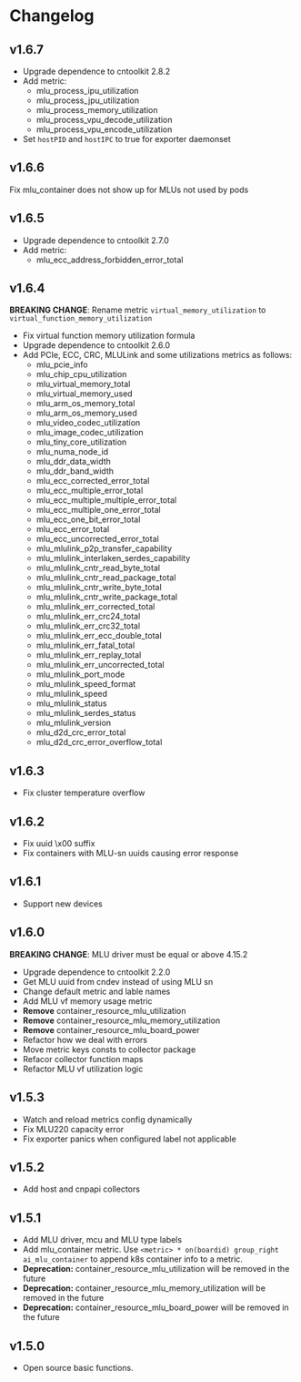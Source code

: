 # Changelog

## v1.6.7

- Upgrade dependence to cntoolkit 2.8.2
- Add metric:
  - mlu_process_ipu_utilization
  - mlu_process_jpu_utilization
  - mlu_process_memory_utilization
  - mlu_process_vpu_decode_utilization
  - mlu_process_vpu_encode_utilization
- Set `hostPID` and `hostIPC` to true for exporter daemonset

## v1.6.6

Fix mlu_container does not show up for MLUs not used by pods

## v1.6.5

- Upgrade dependence to cntoolkit 2.7.0
- Add metric:
  - mlu_ecc_address_forbidden_error_total

## v1.6.4

**BREAKING CHANGE**: Rename metric `virtual_memory_utilization` to `virtual_function_memory_utilization`

- Fix virtual function memory utilization formula
- Upgrade dependence to cntoolkit 2.6.0
- Add PCIe, ECC, CRC, MLULink and some utilizations metrics as follows:
  - mlu_pcie_info
  - mlu_chip_cpu_utilization
  - mlu_virtual_memory_total
  - mlu_virtual_memory_used
  - mlu_arm_os_memory_total
  - mlu_arm_os_memory_used
  - mlu_video_codec_utilization
  - mlu_image_codec_utilization
  - mlu_tiny_core_utilization
  - mlu_numa_node_id
  - mlu_ddr_data_width
  - mlu_ddr_band_width
  - mlu_ecc_corrected_error_total
  - mlu_ecc_multiple_error_total
  - mlu_ecc_multiple_multiple_error_total
  - mlu_ecc_multiple_one_error_total
  - mlu_ecc_one_bit_error_total
  - mlu_ecc_error_total
  - mlu_ecc_uncorrected_error_total
  - mlu_mlulink_p2p_transfer_capability
  - mlu_mlulink_interlaken_serdes_capability
  - mlu_mlulink_cntr_read_byte_total
  - mlu_mlulink_cntr_read_package_total
  - mlu_mlulink_cntr_write_byte_total
  - mlu_mlulink_cntr_write_package_total
  - mlu_mlulink_err_corrected_total
  - mlu_mlulink_err_crc24_total
  - mlu_mlulink_err_crc32_total
  - mlu_mlulink_err_ecc_double_total
  - mlu_mlulink_err_fatal_total
  - mlu_mlulink_err_replay_total
  - mlu_mlulink_err_uncorrected_total
  - mlu_mlulink_port_mode
  - mlu_mlulink_speed_format
  - mlu_mlulink_speed
  - mlu_mlulink_status
  - mlu_mlulink_serdes_status
  - mlu_mlulink_version
  - mlu_d2d_crc_error_total
  - mlu_d2d_crc_error_overflow_total

## v1.6.3

- Fix cluster temperature overflow

## v1.6.2

- Fix uuid \x00 suffix
- Fix containers with MLU-sn uuids causing error response

## v1.6.1

- Support new devices

## v1.6.0

**BREAKING CHANGE**: MLU driver must be equal or above 4.15.2

- Upgrade dependence to cntoolkit 2.2.0
- Get MLU uuid from cndev instead of using MLU sn
- Change default metric and lable names
- Add MLU vf memory usage metric
- **Remove** container_resource_mlu_utilization
- **Remove** container_resource_mlu_memory_utilization
- **Remove** container_resource_mlu_board_power
- Refactor how we deal with errors
- Move metric keys consts to collector package
- Refacor collector function maps
- Refactor MLU vf utilization logic

## v1.5.3

- Watch and reload metrics config dynamically
- Fix MLU220 capacity error
- Fix exporter panics when configured label not applicable

## v1.5.2

- Add host and cnpapi collectors

## v1.5.1

- Add MLU driver, mcu and MLU type labels
- Add mlu_container metric. Use `<metric> * on(boardid) group_right ai_mlu_container` to append k8s container info to a metric.
- **Deprecation:** container_resource_mlu_utilization will be removed in the future
- **Deprecation:** container_resource_mlu_memory_utilization will be removed in the future
- **Deprecation:** container_resource_mlu_board_power will be removed in the future

## v1.5.0

- Open source basic functions.
